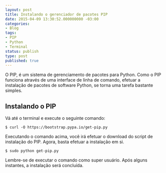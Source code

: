 ```yaml
---
layout: post
title: Instalando o gerenciador de pacotes PIP
date: 2015-04-09 13:30:52.000000000 -03:00
categories:
- Blog
tags:
- PIP
- Python
- Terminal
status: publish
type: post
published: true
---
```

O PIP, é um sistema de gerenciamento de pacotes para Python.
Como o PIP funciona através de uma interface de linha de comando, efetuar a instalação de pacotes de software Python, se torna uma tarefa bastante simples.

## Instalando o PIP

Vá até o terminal e execute o seguinte comando:

	$ curl -O https://bootstrap.pypa.io/get-pip.py

Executando o comando acima, você irá efetuar o download do script de instalação do PIP.
Agora, basta efetuar a instalação em si.

	$ sudo python get-pip.py

Lembre-se de executar o comando como super usuário.
Após alguns instantes, a instalação será concluída.
